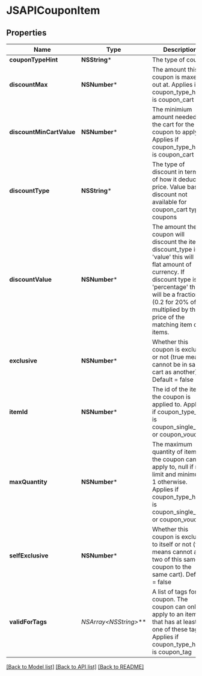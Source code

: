 # JSAPICouponItem

## Properties
Name | Type | Description | Notes
------------ | ------------- | ------------- | -------------
**couponTypeHint** | **NSString*** | The type of coupon | 
**discountMax** | **NSNumber*** | The amount this coupon is maxed out at.  Applies if coupon_type_hint is coupon_cart | [optional] 
**discountMinCartValue** | **NSNumber*** | The minimium amount needed in the cart for the coupon to apply.  Applies if coupon_type_hint is coupon_cart | [optional] 
**discountType** | **NSString*** | The type of discount in terms of how it deducts price. Value based discount not available for coupon_cart type coupons | 
**discountValue** | **NSNumber*** | The amount the coupon will discount the item. If discount_type is &#39;value&#39; this will be a flat amount of currency. If discount type is &#39;percentage&#39; this will be a fraction (0.2 for 20% off) multiplied by the price of the matching item or items. | 
**exclusive** | **NSNumber*** | Whether this coupon is exclusive or not (true means cannot be in same cart as another).  Default &#x3D; false | [optional] 
**itemId** | **NSNumber*** | The id of the item the coupon is applied to.  Applies if coupon_type_hint is coupon_single_item or coupon_voucher | [optional] 
**maxQuantity** | **NSNumber*** | The maximum quantity of items the coupon can apply to, null if no limit and minimum 1 otherwise.  Applies if coupon_type_hint is coupon_single_item or coupon_voucher | [optional] 
**selfExclusive** | **NSNumber*** | Whether this coupon is exclusive to itself or not (true means cannot add two of this same coupon to the same cart).  Default &#x3D; false | [optional] 
**validForTags** | **NSArray&lt;NSString*&gt;*** | A list of tags for a coupon.  The coupon can only apply to an item that has at least one of these tags.  Applies if coupon_type_hint is coupon_tag | [optional] 

[[Back to Model list]](../README.md#documentation-for-models) [[Back to API list]](../README.md#documentation-for-api-endpoints) [[Back to README]](../README.md)



